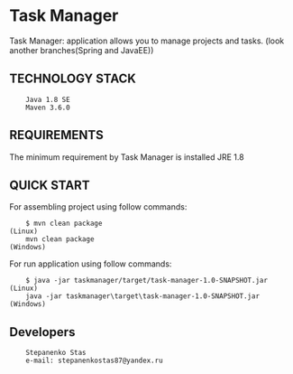 Task Manager
============

Task Manager:
application allows you to manage projects and tasks.
(look another branches(Spring and JavaEE))


TECHNOLOGY STACK
----------------

        Java 1.8 SE
        Maven 3.6.0


REQUIREMENTS
------------

The minimum requirement by Task Manager is installed JRE 1.8


QUICK START
-----------
For assembling project using follow commands:

        $ mvn clean package                                                         (Linux)
        mvn clean package                                                          (Windows)

For run application using follow commands:

        $ java -jar taskmanager/target/task-manager-1.0-SNAPSHOT.jar                (Linux)
        java -jar taskmanager\target\task-manager-1.0-SNAPSHOT.jar                 (Windows)


Developers
-----------

        Stepanenko Stas
        e-mail: stepanenkostas87@yandex.ru
